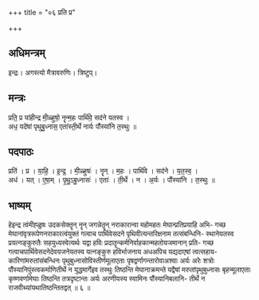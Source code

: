 +++
title = "०६ प्रति प्र"

+++
## अधिमन्त्रम्
इन्द्रः। अगस्त्यो मैत्रावरुणिः। त्रिष्टुप्।

## मन्त्रः
प्रति॒ प्र या॑हीन्द्र मी॒ळ्हुषो॒ नॄन्म॒हः पार्थि॑वे॒ सद॑ने यतस्व ।  
अध॒ यदे॑षां पृथुबु॒ध्नास॒ एता॑स्ती॒र्थे नार्यः पौंस्या॑नि त॒स्थुः ॥

## पदपाठः
प्रति॑ । प्र । या॒हि॒ । इ॒न्द्र॒ । मी॒ळ्हुषः॑ । नॄन् । म॒हः । पार्थि॑वे । सद॑ने । य॒त॒स्व॒ ।  
अध॑ । यत् । ए॒षा॒म् । पृ॒थु॒ऽबु॒ध्नासः॑ । एताः॑ । ती॒र्थे । न । अ॒र्यः । पौंस्या॑नि । त॒स्थुः ॥

## भाष्यम्
हेइन्द्र त्वंमीह्ळुषः उदकसेक्तॄन् नॄन् जगन्नेतॄन् नराकारान्वा महोमहतः मेघान्प्रतिप्रयाहि अभि- गच्छ मेघानांवृत्ररूपेणनराकारत्वंयुक्तं गत्वाच पार्थिवेसदने पृथिवीत्यन्तरिक्षनाम तत्संबन्धिनि- स्थानेयतस्व प्रयत्नङ्कुरुतैः सहयुध्यस्वेत्यर्थः यद्वा हविः प्रदातॄन्कर्मनिर्वाहकान्महतोयजमानान् प्रति- गच्छ गत्वाचपार्थिवेसदनेदेवयजनेयतस्व यत्नङ्कुरु हविर्भाजनाय अधअपिच यद्यदाएषां त्वत्सहाय- कारिणांमरुतांसंबन्धिनः पृथुबुध्नासोविस्तीर्णमूलाएताः पृषद्वर्णागन्तारोवाअश्वाः अर्यः अरेः शत्रोः पौंस्यानिपुंस्त्वकर्माणितीर्थे न युद्धमार्गेइव तस्थुः तिष्ठन्ति मेघानाक्रमन्ते यद्वैषां मरुतांपृथुबुध्नासः बृहन्मूलाएताः कृष्णवर्णामेघाः तिष्ठन्ति तत्रदृष्टान्तः अर्यः अरणीयस्य स्वामिनः पौंस्यानिबलानि- तीर्थे न राजवीथ्यांयथातिष्ठन्तितद्वत् ॥ ६ ॥